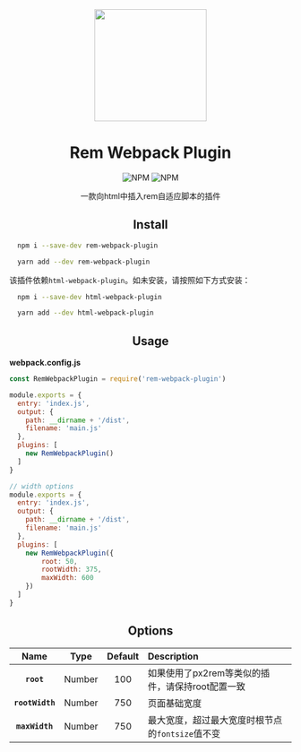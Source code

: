 

<div align="center">
<a href="https://github.com/webpack/webpack">
    <img width="200" height="200"
      src="https://webpack.js.org/assets/icon-square-big.svg">
  </a>
  <h1>Rem Webpack Plugin</h1>

![NPM](https://img.shields.io/npm/v/rem-webpack-plugin)
 ![NPM](https://img.shields.io/badge/License-MIT-yellow.svg)

  <p>一款向html中插入rem自适应脚本的插件</p>
</div>

<h2 align="center">Install</h2>

```bash
  npm i --save-dev rem-webpack-plugin
```

```bash
  yarn add --dev rem-webpack-plugin
```

该插件依赖`html-webpack-plugin`。如未安装，请按照如下方式安装：
```bash
  npm i --save-dev html-webpack-plugin
```

```bash
  yarn add --dev html-webpack-plugin
```

<h2 align="center">Usage</h2>

**webpack.config.js**
```js
const RemWebpackPlugin = require('rem-webpack-plugin')

module.exports = {
  entry: 'index.js',
  output: {
    path: __dirname + '/dist',
    filename: 'main.js'
  },
  plugins: [
    new RemWebpackPlugin()
  ]
}

// width options
module.exports = {
  entry: 'index.js',
  output: {
    path: __dirname + '/dist',
    filename: 'main.js'
  },
  plugins: [
    new RemWebpackPlugin({
        root: 50,
        rootWidth: 375,
        maxWidth: 600
    })
  ]
}
```

<h2 align="center">Options</h2>

|Name|Type|Default|Description|
|:--:|:--:|:-----:|:----------|
|**`root`**|Number|100|如果使用了px2rem等类似的插件，请保持root配置一致|
|**`rootWidth`**|Number|750|页面基础宽度|
|**`maxWidth`**|Number|750|最大宽度，超过最大宽度时根节点的`fontsize`值不变|